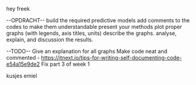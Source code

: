 hey freek

--OPDRACHT--
build the required predictive models
add comments to the codes to make them understandable
present your methods
plot proper graphs (with legends, axis titles, units)
describe the graphs.
analyse, explain, and discussion the results.


--TODO--
Give an explanation for all graphs
Make code neat and commented - https://itnext.io/tips-for-writing-self-documenting-code-e54a15e9de2
Fix part 3 of week 1


kusjes emiel